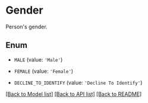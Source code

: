 # Gender

Person's gender.

## Enum

* `MALE` (value: `'Male'`)

* `FEMALE` (value: `'Female'`)

* `DECLINE_TO_IDENTIFY` (value: `'Decline To Identify'`)

[[Back to Model list]](../README.md#documentation-for-models) [[Back to API list]](../README.md#documentation-for-api-endpoints) [[Back to README]](../README.md)


